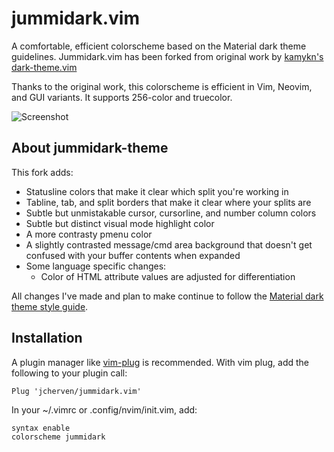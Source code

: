 # jummidark.vim

A comfortable, efficient colorscheme based on the Material dark theme guidelines. Jummidark.vim has been forked from original work by [kamykn's dark-theme.vim](https://github.com/kamykn/dark-theme)

Thanks to the original work, this colorscheme is efficient in Vim, Neovim, and GUI variants. It supports 256-color and truecolor.

![Screenshot](https://raw.githubusercontent.com/jcherven/jummidark.vim/master/jummidark-specimen.png)

## About jummidark-theme

This fork adds:

- Statusline colors that make it clear which split you're working in
- Tabline, tab, and split borders that make it clear where your splits are
- Subtle but unmistakable cursor, cursorline, and number column colors
- Subtle but distinct visual mode highlight color
- A more contrasty pmenu color
- A slightly contrasted message/cmd area background that doesn't get confused with your buffer contents when expanded
- Some language specific changes:
  - Color of HTML attribute values are adjusted for differentiation

All changes I've made and plan to make continue to follow the [Material dark theme style guide](https://material.io/design/color/dark-theme.html).

## Installation

A plugin manager like [vim-plug](https://github.com/junegunn/vim-plug) is recommended. With vim plug, add the following to your plugin call:

```vimscript
Plug 'jcherven/jummidark.vim'
```

In your ~/.vimrc or .config/nvim/init.vim, add:

```vimscript
syntax enable
colorscheme jummidark
```
